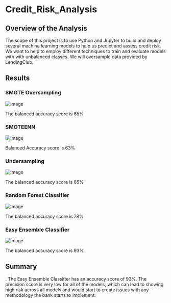 # Credit_Risk_Analysis

## Overview of the Analysis
The scope of this project is to use Python and Jupyter to build and deploy several machine learning models to help us predict and assess credit risk.  We want to help to employ different techniques to train and evaluate models with with unbalanced classes.  We will oversample data provided by LendingClub.

## Results

### SMOTE Oversampling


![image](https://user-images.githubusercontent.com/98061420/172035584-44fd657e-66ff-4eee-b010-435b877eabc3.png)


The balanced accuracy score is 65%



### SMOTEENN

![image](https://user-images.githubusercontent.com/98061420/172035638-dd30fdf8-788a-41d0-9879-1d02bdc92bcb.png)

Balanced Accuracy score is 63%


### Undersampling
![image](https://user-images.githubusercontent.com/98061420/172035591-d032f14d-37a3-408c-9748-badd9aad982c.png)

The balanced accuracy score is 65%


### Random Forest Classifier 

![image](https://user-images.githubusercontent.com/98061420/172035599-fa0b1c45-9ef4-40da-8987-a9f1d6b53463.png)


The balanced accuracy score is 78%

### Easy Ensemble Classifier

![image](https://user-images.githubusercontent.com/98061420/172035614-d2d7f3d7-6efd-4e68-8213-efd5feeab858.png)

The balanced accuracy score is 93%

## Summary
. 
The Easy Ensemble Classifier has an accuracy score of 93%.  The precision score is very low for all of the models, which can lead to showing high risk across all models and would start to create issues with any methodology the bank starts to implement.
